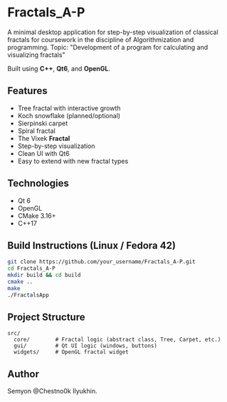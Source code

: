 # Fractals_A-P

A minimal desktop application for step-by-step visualization of classical fractals for coursework in the discipline of Algorithmization and programming. Topic: "Development of a program for calculating and visualizing fractals"

Built using **C++**, **Qt6**, and **OpenGL**.

## Features

- Tree fractal with interactive growth
- Koch snowflake (planned/optional)
- Sierpinski carpet
- Spiral fractal
- The Vixek **Fractal**
- Step-by-step visualization
- Clean UI with Qt6
- Easy to extend with new fractal types

## Technologies

- Qt 6
- OpenGL
- CMake 3.16+
- C++17

## Build Instructions (Linux / Fedora 42)

```bash
git clone https://github.com/your_username/Fractals_A-P.git
cd Fractals_A-P
mkdir build && cd build
cmake ..
make
./FractalsApp
```

## Project Structure

```
src/
  core/        # Fractal logic (abstract class, Tree, Carpet, etc.)
  gui/         # Qt UI logic (windows, buttons)
  widgets/     # OpenGL fractal widget
```

## Author

Semyon @Chestno0k Ilyukhin.

